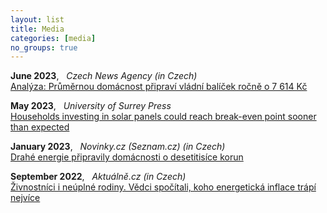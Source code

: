 ```yaml
---
layout: list
title: Media
categories: [media]
no_groups: true
---
```


**June 2023**, &nbsp; *Czech News Agency (in Czech)* <br> 
[Analýza: Průměrnou domácnost připraví vládní balíček ročně o 7 614 Kč](https://www.ceskenoviny.cz/zpravy/analyza-prumernou-domacnost-pripravi-vladni-balicek-rocne-o-7614-kc/2379397)

**May 2023**, &nbsp; *University of Surrey Press* <br> 
[Households investing in solar panels could reach break-even point sooner than
expected](https://www.surrey.ac.uk/news/households-investing-solar-panels-could-reach-break-even-point-sooner-expected)

**January 2023**, &nbsp; *Novinky.cz (Seznam.cz) (in Czech)* <br> 
[Drahé energie připravily domácnosti o desetitisíce korun](https://www.novinky.cz/clanek/ekonomika-drahe-energie-pripravily-domacnosti-o-desetitisice-korun-40420339)

**September 2022**, &nbsp; *Aktuálně.cz (in Czech)* <br> 
[Živnostníci i neúplné rodiny. Vědci spočítali, koho energetická inflace trápí nejvíce](https://zpravy.aktualne.cz/finance/osvc-i-lide-z-malych-obci-analyza-ukazuje-kdo-je-nejvetsi-ob/r~b4aa3e9834f111eda3c0ac1f6b220ee8/)
